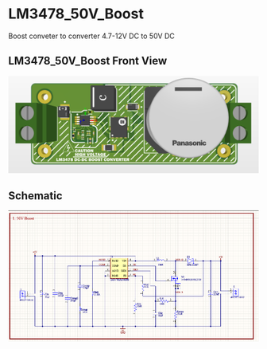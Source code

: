 # LM3478_50V_Boost
Boost conveter to converter 4.7-12V DC to 50V DC

## LM3478_50V_Boost Front View

![LM3478 Front View](images/LM3478_front.PNG "LM3478 Front View")

## Schematic
![LM3478 Schematic](images/schematic.PNG "LM3478 Schematic")
